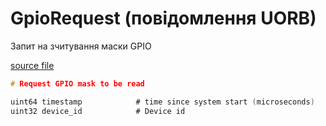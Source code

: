# GpioRequest (повідомлення UORB)

Запит на зчитування маски GPIO

[source file](https://github.com/PX4/PX4-Autopilot/blob/main/msg/GpioRequest.msg)

```c
# Request GPIO mask to be read

uint64 timestamp			# time since system start (microseconds)
uint32 device_id			# Device id

```
